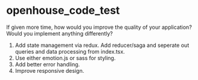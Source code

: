 # openhouse_code_test

If given more time, how would you improve the quality of your application? Would you implement anything differently?

1. Add state management via redux. Add reducer/saga and seperate out queries and data processing from index.tsx. 
2. Use either emotion.js or sass for styling. 
3. Add better error handling. 
4. Improve responsive design. 
